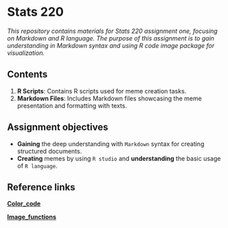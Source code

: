 # Stats 220 

*This repository contains materials for Stats 220 assignment one, focusing on Markdown and R language. The purpose of this assignment is to gain understanding in Markdown syntax and using R code image package for visualization.*

## Contents

1. **R Scripts**: Contains R scripts used for meme creation tasks.
2. **Markdown Files**: Includes Markdown files showcasing the meme presentation and formatting with texts.

## Assignment objectives

- **Gaining** the deep understanding with `Markdown` syntax for creating structured documents.
- **Creating** memes by using `R studio` and **understanding** the basic usage of `R language`.

## Reference links
[**Color_code**](https://www.w3schools.com/colors/colors_picker.asp)

[**Image_functions**](https://docs.ropensci.org/magick/articles/intro.html)
